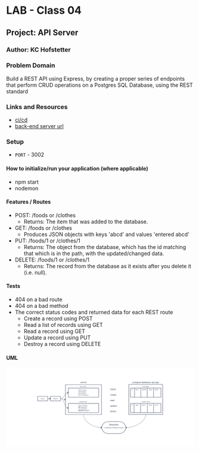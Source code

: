 # LAB - Class 04

## Project: API Server

### Author: KC Hofstetter

### Problem Domain

Build a REST API using Express, by creating a proper series of endpoints that perform CRUD operations on a Postgres SQL Database, using the REST standard

### Links and Resources

- [ci/cd](https://github.com/khofstetter94/api-server/pull/1)
- [back-end server url](https://kmh-api-server.herokuapp.com/)

### Setup

- `PORT` - 3002

#### How to initialize/run your application (where applicable)

- npm start
- nodemon

#### Features / Routes

- POST: /foods or /clothes
  - Returns: The item that was added to the database.
- GET: /foods or /clothes
  - Produces JSON objects with keys 'abcd' and values 'entered abcd'
- PUT: /foods/1 or /clothes/1
  - Returns: The object from the database, which has the id matching that which is in the path, with the updated/changed data.
- DELETE: /foods/1 or /clothes/1
  - Returns: The record from the database as it exists after you delete it (i.e. null).

#### Tests

- 404 on a bad route
- 404 on a bad method
- The correct status codes and returned data for each REST route
  - Create a record using POST
  - Read a list of records using GET
  - Read a record using GET
  - Update a record using PUT
  - Destroy a record using DELETE

#### UML

![API Server - Lab 04](./img/UML.png)
